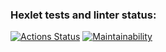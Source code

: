 ### Hexlet tests and linter status:
[![Actions Status](https://github.com/olenberg/frontend-project-lvl1/workflows/hexlet-check/badge.svg)](https://github.com/olenberg/frontend-project-lvl1/actions)
[![Maintainability](https://api.codeclimate.com/v1/badges/a99a88d28ad37a79dbf6/maintainability)](https://codeclimate.com/github/codeclimate/codeclimate/maintainability)